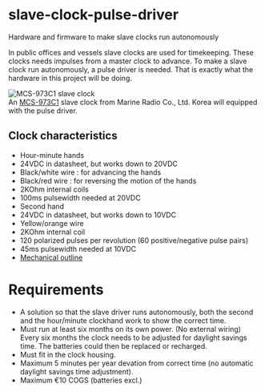 # slave-clock-pulse-driver
Hardware and firmware to make slave clocks run autonomously

In public offices and vessels slave clocks are used for timekeeping.  These clocks needs impulses from a master clock to advance.  To make a slave clock run autonomously, a pulse driver is needed.  That is exactly what the hardware in this project will be doing.

![MCS-973C1 slave clock](http://mrckorea.com/data/image/MCS_973C1.gif)  
An [MCS-973C1](http://mrckorea.com/element_desc.php?tar=80) slave clock from Marine Radio Co., Ltd. Korea will equipped with the pulse driver.

## Clock characteristics
* Hour-minute hands
 * 24VDC in datasheet, but works down to 20VDC
 * Black/white wire : for advancing the hands
 * Black/red wire : for reversing the motion of the hands
 * 2KOhm internal coils
 * 100ms pulsewidth needed at 20VDC
* Second hand
 * 24VDC in datasheet, but works down to 10VDC
 * Yellow/orange wire
 * 2KOhm internal coil
 * 120 polarized pulses per revolution (60 positive/negative pulse pairs)
 * 45ms pulsewidth needed at 10VDC
* [Mechanical outline](https://drive.google.com/open?id=0B5_mAlpV8IjvREx5TzVrbXhkbFU) 

# Requirements
* A solution so that the slave driver runs autonomously, both the second and the hour/minute clockhand work to show the correct time.
* Must run at least six months on its own power. (No external wiring)  Every six months the clock needs to be adjusted for daylight savings time.  The batteries could then be replaced or recharged.
* Must fit in the clock housing.
* Maximum 5 minutes per year devation from correct time (no automatic daylight savings time adjustment).
* Maximum €10 COGS (batteries excl.)

